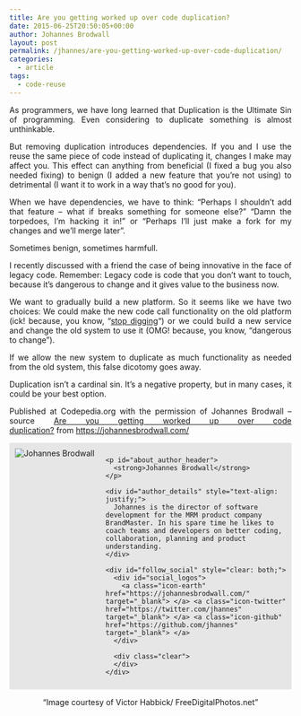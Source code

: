 ```yaml
---
title: Are you getting worked up over code duplication?
date: 2015-06-25T20:50:05+00:00
author: Johannes Brodwall
layout: post
permalink: /jhannes/are-you-getting-worked-up-over-code-duplication/
categories:
  - article
tags:
  - code-reuse
---
```

<p style="text-align: justify;">
  As programmers, we have long learned that Duplication is the Ultimate Sin of programming. Even considering to duplicate something is almost unthinkable.
</p>

<p style="text-align: justify;">
  But removing duplication introduces dependencies. If you and I use the reuse the same piece of code instead of duplicating it, changes I make may affect you. This effect can anything from beneficial (I fixed a bug you also needed fixing) to benign (I added a new feature that you’re not using) to detrimental (I want it to work in a way that’s no good for you).
</p>

<p style="text-align: justify;">
  When we have dependencies, we have to think: “Perhaps I shouldn’t add that feature – what if breaks something for someone else?” “Damn the torpedoes, I’m hacking it in!” or “Perhaps I’ll just make a fork for my changes and we’ll merge later”.<!--more-->
</p>

<p style="text-align: justify;">
  Sometimes benign, sometimes harmfull.
</p>

<p style="text-align: justify;">
  I recently discussed with a friend the case of being innovative in the face of legacy code. Remember: Legacy code is code that you don’t want to touch, because it’s dangerous to change and it gives value to the business now.
</p>

<p style="text-align: justify;">
  We want to gradually build a new platform. So it seems like we have two choices: We could make the new code call functionality on the old platform (ick! because, you know, “<a href="https://en.wikipedia.org/wiki/Law_of_holes">stop digging</a>“) or we could build a new service and change the old system to use it (OMG! because, you know, “dangerous to change”).
</p>

<p style="text-align: justify;">
  If we allow the new system to duplicate as much functionality as needed from the old system, this false dicotomy goes away.
</p>

<p style="text-align: justify;">
  Duplication isn’t a cardinal sin. It’s a negative property, but in many cases, it could be your best option.
</p>

<p class="note_normal" style="text-align: justify;">
  Published at Codepedia.org with the permission of Johannes Brodwall – source <a title="Are you getting worked up over code duplication?" href="https://johannesbrodwall.com/2015/06/10/are-you-getting-worked-up-over-code-duplication/" target="_blank">Are you getting worked up over code duplication?</a> from <a title="https://johannesbrodwall.com/" href="https://johannesbrodwall.com/" target="_blank">https://johannesbrodwall.com/</a>
</p>

<p style="text-align: justify;">
  <div id="about_author" style="background-color: #e6e6e6; padding: 10px;">
    <img id="author_portrait" style="float: left; margin-right: 20px;" src="{{site.url}}/images/authors/johannes-brodwall.jpeg" alt="Johannes Brodwall" />

    <p id="about_author_header">
      <strong>Johannes Brodwall</strong>
    </p>

    <div id="author_details" style="text-align: justify;">
      Johannes is the director of software development for the MRM product company BrandMaster. In his spare time he likes to coach teams and developers on better coding, collaboration, planning and product understanding.
    </div>

    <div id="follow_social" style="clear: both;">
      <div id="social_logos">
        <a class="icon-earth" href="https://johannesbrodwall.com/" target="_blank"> </a> <a class="icon-twitter" href="https://twitter.com/jhannes" target="_blank"> </a> <a class="icon-github" href="https://github.com/jhannes" target="_blank"> </a>
      </div>

      <div class="clear">
      </div>
    </div>
  </div>
</p>

<p style="text-align: center;">
  “Image courtesy of Victor Habbick/ FreeDigitalPhotos.net”
</p>
